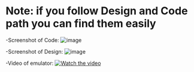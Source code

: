 # Note: if you follow Design and Code path you can find them easily

-Screenshot of Code:
![image](https://user-images.githubusercontent.com/101103934/159054761-08531274-8952-4e5c-b3dc-121f8555e366.png)

-Screenshot of Design:
![image](https://user-images.githubusercontent.com/101103934/159054923-21038a69-7d7d-4246-82b4-20c48ec32793.png)

-Video of emulator:
[![Watch the video](https://i.imgur.com/vKb2F1B.png)](https://user-images.githubusercontent.com/101103934/159056526-b358ffa0-8fa2-4c29-a944-e36107b60241.mp4)
